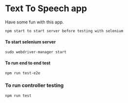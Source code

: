# Text To Speech app

Have some fun with this app.

[Try it out]: (https://agustinvargas11.github.io/TextToSpeech/)

```
npm start to start server before testing with selenium
```

#### To start selenium server
```
sudo webdriver-manager start
```

#### To run end to end test
```
npm run test-e2e
```

### To run controller testing
```
npm run test
```
